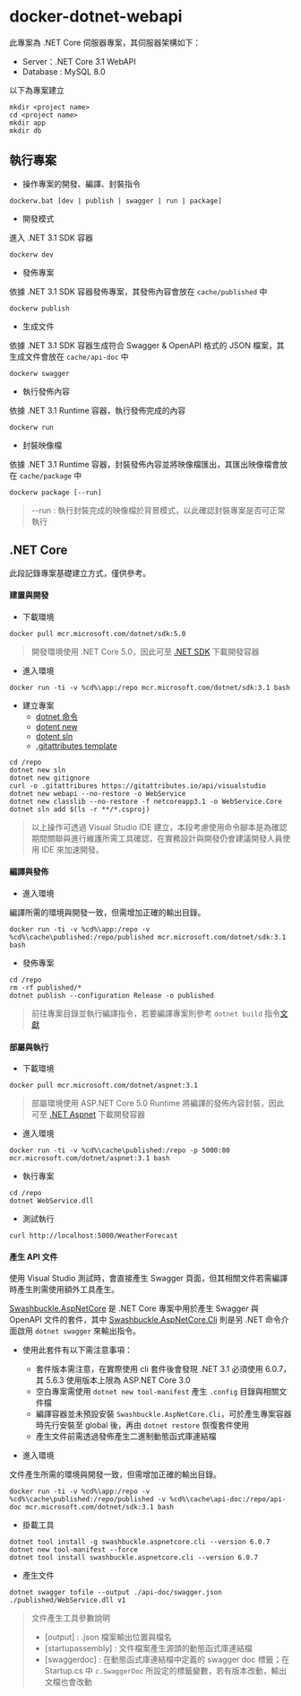 # docker-dotnet-webapi

此專案為 .NET Core 伺服器專案，其伺服器架構如下：

+ Server：.NET Core 3.1 WebAPI
+ Database : MySQL 8.0

以下為專案建立

```
mkdir <project name>
cd <project name>
mkdir app
mkdir db
```

## 執行專案

+ 操作專案的開發、編譯、封裝指令

```
dockerw.bat [dev | publish | swagger | run | package]
```

+ 開發模式

進入 .NET 3.1 SDK 容器

```
dockerw dev
```

+ 發佈專案

依據 .NET 3.1 SDK 容器發佈專案，其發佈內容會放在 ```cache/published``` 中

```
dockerw publish
```

+ 生成文件

依據 .NET 3.1 SDK 容器生成符合 Swagger & OpenAPI 格式的 JSON 檔案，其生成文件會放在 ```cache/api-doc``` 中

```
dockerw swagger
```

+ 執行發佈內容

依據 .NET 3.1 Runtime 容器，執行發佈完成的內容

```
dockerw run
```

+ 封裝映像檔

依據 .NET 3.1 Runtime 容器，封裝發佈內容並將映像檔匯出，其匯出映像檔會放在 ```cache/package``` 中

```
dockerw package [--run]
```
> --run : 執行封裝完成的映像檔於背景模式，以此確認封裝專案是否可正常執行

## .NET Core

此段記錄專案基礎建立方式，僅供參考。

#### 建置與開發

+ 下載環境

```
docker pull mcr.microsoft.com/dotnet/sdk:5.0
```
> 開發環境使用 .NET Core 5.0，因此可至 [.NET SDK](https://hub.docker.com/_/microsoft-dotnet-sdk) 下載開發容器

+ 進入環境

```
docker run -ti -v %cd%\app:/repo mcr.microsoft.com/dotnet/sdk:3.1 bash
```

+ 建立專案
    - [dotnet 命令](https://docs.microsoft.com/zh-tw/dotnet/core/tools/dotnet)
    - [dotent new](https://docs.microsoft.com/zh-tw/dotnet/core/tools/dotnet-new)
    - [dotent sln](https://docs.microsoft.com/zh-tw/dotnet/core/tools/dotnet-sln)
    - [.gitattributes template](https://gitattributes.io/)

```
cd /repo
dotnet new sln
dotnet new gitignore
curl -o .gitattribures https://gitattributes.io/api/visualstudio
dotnet new webapi --no-restore -o WebService
dotnet new classlib --no-restore -f netcoreapp3.1 -o WebService.Core
dotnet sln add $(ls -r **/*.csproj)
```
> 以上操作可透過 Visual Studio IDE 建立，本段考慮使用命令腳本是為確認期間關聯與進行維護所需工具確認，在實務設計與開發仍會建議開發人員使用 IDE 來加速開發。

#### 編譯與發佈

+ 進入環境

編譯所需的環境與開發一致，但需增加正確的輸出目錄。

```
docker run -ti -v %cd%\app:/repo -v %cd%\cache\published:/repo/published mcr.microsoft.com/dotnet/sdk:3.1 bash
```

+ 發佈專案

```
cd /repo
rm -rf published/*
dotnet publish --configuration Release -o published
```
> 前往專案目錄並執行編譯指令，若要編譯專案則參考 ```dotnet build``` 指令[文獻](https://docs.microsoft.com/zh-tw/dotnet/core/tools/dotnet-build)

#### 部屬與執行

+ 下載環境

```
docker pull mcr.microsoft.com/dotnet/aspnet:3.1
```
> 部屬環境使用 ASP.NET Core 5.0 Runtime 將編譯的發佈內容封裝，因此可至 [.NET Aspnet](https://hub.docker.com/_/microsoft-dotnet-aspnet) 下載開發容器

+ 進入環境

```
docker run -ti -v %cd%\cache\published:/repo -p 5000:80 mcr.microsoft.com/dotnet/aspnet:3.1 bash
```

+ 執行專案

```
cd /repo
dotnet WebService.dll
```

+ 測試執行

```
curl http://localhost:5000/WeatherForecast
```

#### 產生 API 文件

使用 Visual Studio 測試時，會直接產生 Swagger 頁面，但其相關文件若需編譯時產生則需使用額外工具產生。

[Swashbuckle.AspNetCore](https://github.com/domaindrivendev/Swashbuckle.AspNetCore/blob/master/README.md) 是 .NET Core 專案中用於產生 Swagger 與 OpenAPI 文件的套件，其中 [Swashbuckle.AspNetCore.Cli](https://github.com/domaindrivendev/Swashbuckle.AspNetCore/blob/master/README.md#swashbuckleaspnetcorecli) 則是另 .NET 命令介面啟用 ```dotnet swagger``` 來輸出指令。


+ 使用此套件有以下需注意事項：
    - 套件版本需注意，在實際使用 cli 套件後會發現 .NET 3.1 必須使用 6.0.7，其 5.6.3 使用版本上限為 ASP.NET Core 3.0
    - 空白專案需使用 ```dotnet new tool-manifest``` 產生 ```.config``` 目錄與相關文件檔
    - 編譯容器並未預設安裝 ```Swashbuckle.AspNetCore.Cli```，可於產生專案容器時先行安裝至 global 後，再由 ```dotnet restore``` 恢復套件使用
    - 產生文件前需透過發佈產生二進制動態函式庫連結檔

+ 進入環境

文件產生所需的環境與開發一致，但需增加正確的輸出目錄。

```
docker run -ti -v %cd%\app:/repo -v %cd%\cache\published:/repo/published -v %cd%\cache\api-doc:/repo/api-doc mcr.microsoft.com/dotnet/sdk:3.1 bash
```

+ 掛載工具

```
dotnet tool install -g swashbuckle.aspnetcore.cli --version 6.0.7
dotnet new tool-manifest --force
dotnet tool install swashbuckle.aspnetcore.cli --version 6.0.7
```

+ 產生文件

```
dotnet swagger tofile --output ./api-doc/swagger.json ./published/WebService.dll v1
```
> 文件產生工具參數說明
> + [output] : .json 檔案輸出位置與檔名
> + [startupassembly]  : 文件檔案產生源頭的動態函式庫連結檔
> + [swaggerdoc] : 在動態函式庫連結檔中定義的  swagger doc 標籤；在 Startup.cs 中 ```c.SwaggerDoc``` 所設定的標籤變數，若有版本改動，輸出文檔也會改動
